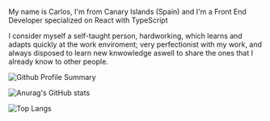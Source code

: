 My name is Carlos, I'm from Canary Islands (Spain) and I'm a Front End Developer specialized on React with TypeScript

I consider myself a self-taught person, hardworking, which learns and adapts quickly at the work enviroment; very perfectionist with my work, and always disposed to learn new knwowledge aswell to share the ones that I already know to other people.

![Github Profile Summary](https://github-profile-summary-cards.vercel.app/api/cards/profile-details?username=linkmetal&theme=radical)

![Anurag's GitHub stats](https://ghstats.linkmetal.dev/api?username=linkmetal&count_private=true&show_icons=true&theme=radical&show=prs_merged,prs_merged_percentage)

![Top Langs](https://ghstats.linkmetal.dev/api/top-langs/?username=linkmetal&count_private=true&show_icons=true&theme=radical&layout=compact)

